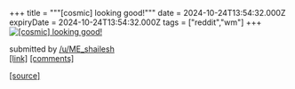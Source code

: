 +++
title = """[cosmic] looking good!"""
date = 2024-10-24T13:54:32.000Z
expiryDate = 2024-10-24T13:54:32.000Z
tags = ["reddit","wm"]
+++
[![[cosmic] looking good!](https://preview.redd.it/ttegj9h8mpwd1.png?width=640&crop=smart&auto=webp&s=c146a077f8a3046167060a1cb8353adfa52cf966 "[cosmic] looking good!")](https://www.reddit.com/r/unixporn/comments/1gb36j6/cosmic_looking_good/)

submitted by [/u/ME\_shailesh](https://www.reddit.com/user/ME_shailesh)  
[\[link\]](https://i.redd.it/ttegj9h8mpwd1.png) [\[comments\]](https://www.reddit.com/r/unixporn/comments/1gb36j6/cosmic_looking_good/)

[[source]](https://www.reddit.com/r/unixporn/comments/1gb36j6/cosmic_looking_good/)
